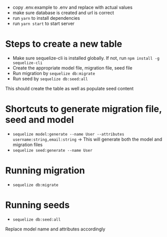 - copy .env.example to .env and replace with actual values
- make sure database is created and url is correct
- run `yarn` to install dependencies
- run `yarn start` to start server

# Steps to create a new table

- Make sure sequelize-cli is installed globally. If not, run `npm install -g sequelize-cli`
- Create the appropriate model file, migration file, seed file
- Run migration by `sequelize db:migrate`
- Run seed by `sequelize db:seed:all`

This should create the table as well as populate seed content

# Shortcuts to generate migration file, seed and model

- `sequelize model:generate --name User --attributes username:string,email:string` -> This will generate both the model and migration files
- `sequelize seed:generate --name User`

# Running migration

- `sequelize db:migrate`

# Running seeds

- `sequelize db:seed:all`

Replace model name and attributes accordingly
